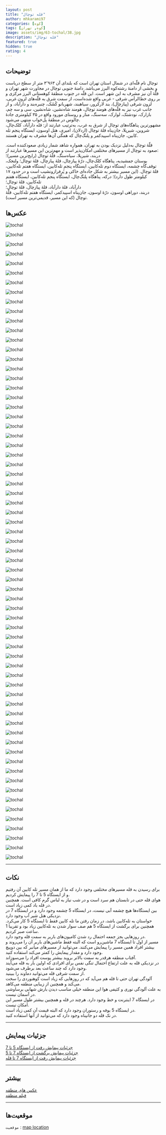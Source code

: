 ```yaml
---
layout: post
title: "قله توچال"
author: mhkarami97
categories: [کوه]
tags: [کوه, تهران]
image: assets/img/63-tochal/38.jpg
description: "قله توچال"
featured: true
hidden: true
rating: 4
---
```


## توضیحات
توچال نام قلّه‌ای در شمال استان تهران است که بلندای آن ۳٬۹۶۳ متر از سطح دریاست و بخشی از دامنهٔ رشته‌کوه البرز می‌باشد. دامنهٔ جنوبی توچال در مجاورت شهر تهران و قلّهٔ آن نیز مشرف به این شهر است. این قلّه در جنوب منطقهٔ کوهستانی البرز مرکزی و بر روی خط‌الرأس شرقی - غربی واقع شده‌است، از سمت شرق به قلّه‌های لزون غربی، لزون شرقی (پیازچال)، بند لارکرور، سیاهبند، شهربانو کُشَک، چنبره‌بند و دارآباد، و از جانب غرب نیز به قلّه‌های هومند توچال، هومند شاه‌نشین، شاه‌نشین، سی و سه چم، بازارک، نودشتک، لوارک، سه‌سنگ، منار و روستای مورود واقع در ۳۵ کیلومتری جادهٔ چالوس در منطقهٔ پل‌خواب منتهی می‌شود.  
مشهورترین پناهگاه‌های توچال از شرق به غرب، به‌ترتیب عبارتند از: قله دارآباد، کلک‌چال، شروین، شیرپلا، جان‌پناه قلهٔ توچال (اردلان)، امیری، هتل اوسون، ایستگاه پنجم تله کابین، جان‌پناه اسپیدکمر و پلنگ‌چال که همگی آن‌ها مشرف به تهران هستند.  

قلّهٔ توچال به‌دلیل نزدیک بودن به تهران، همواره شاهد شمار زیادی صعودکننده است. صعود به توچال از مسیرهای مختلفی امکان‌پذیر است و مهم‌ترین این مسیرها عبارتند از:  
دربند، شیرپلا، سیاه‌سنگ، قلّهٔ توچال (رایج‌ترین مسیر)؛  
بوستان جمشیدیه، پناهگاه کلک‌چال، درّهٔ پیازچال، قلهٔ پیازچال، قلهٔ توچال؛
ولنجک، توقف‌گاه چشمه، ایستگاه دوم تله‌کابین، ایستگاه پنجم تله‌کابین، ایستگاه هفتم تله‌کابین، قلهٔ توچال. (این مسیر بیشتر به شکل جاده‌ای خاکی و پُرفرازونشیب است و در حدود ۱۷ کیلومتر طول دارد)؛
درکه، پناهگاه پلنگ‌چال، ایستگاه پنجم تله‌کابین، ایستگاه هفتم تله‌کابین، قلهٔ توچال؛  
دارآباد، قلهٔ دارآباد، قلهٔ پیازچال، قلهٔ توچال؛  
دربند، دوراهی اوسون، درّهٔ اوسون، جان‌پناه اسپیدکمر، ایستگاه هفتم تله‌کابین، قلّهٔ توچال (که این مسیر، قدیمی‌ترین مسیر است).  

## عکس‌ها
![tochal](/assets/img/63-tochal/01.jpg)  

![tochal](/assets/img/63-tochal/02.jpg)  

![tochal](/assets/img/63-tochal/03.jpg)  

![tochal](/assets/img/63-tochal/04.jpg)  

![tochal](/assets/img/63-tochal/05.jpg)  

![tochal](/assets/img/63-tochal/06.jpg)  

![tochal](/assets/img/63-tochal/07.jpg)  

![tochal](/assets/img/63-tochal/08.jpg)  

![tochal](/assets/img/63-tochal/09.jpg)  

![tochal](/assets/img/63-tochal/10.jpg)  

![tochal](/assets/img/63-tochal/11.jpg)  

![tochal](/assets/img/63-tochal/12.jpg)  

![tochal](/assets/img/63-tochal/13.jpg)  

![tochal](/assets/img/63-tochal/14.jpg)  

![tochal](/assets/img/63-tochal/15.jpg)  

![tochal](/assets/img/63-tochal/16.jpg)  

![tochal](/assets/img/63-tochal/17.jpg)  

![tochal](/assets/img/63-tochal/18.jpg)  

![tochal](/assets/img/63-tochal/19.jpg)  

![tochal](/assets/img/63-tochal/20.jpg)  

![tochal](/assets/img/63-tochal/21.jpg)  

![tochal](/assets/img/63-tochal/22.jpg)  

![tochal](/assets/img/63-tochal/23.jpg)  

![tochal](/assets/img/63-tochal/24.jpg)  

![tochal](/assets/img/63-tochal/25.jpg)  

![tochal](/assets/img/63-tochal/26.jpg)  

![tochal](/assets/img/63-tochal/27.jpg)  

![tochal](/assets/img/63-tochal/28.jpg)  

![tochal](/assets/img/63-tochal/29.jpg)  

![tochal](/assets/img/63-tochal/30.jpg)  

![tochal](/assets/img/63-tochal/31.jpg)  

![tochal](/assets/img/63-tochal/32.jpg)  

![tochal](/assets/img/63-tochal/33.jpg)  

![tochal](/assets/img/63-tochal/34.jpg)  

![tochal](/assets/img/63-tochal/35.jpg)  

![tochal](/assets/img/63-tochal/36.jpg)  

![tochal](/assets/img/63-tochal/37.jpg)  

![tochal](/assets/img/63-tochal/38.jpg)  

![tochal](/assets/img/63-tochal/39.jpg)  

![tochal](/assets/img/63-tochal/40.jpg)  

![tochal](/assets/img/63-tochal/41.jpg)  

![tochal](/assets/img/63-tochal/42.jpg)  

![tochal](/assets/img/63-tochal/43.jpg)  

![tochal](/assets/img/63-tochal/44.jpg)  

![tochal](/assets/img/63-tochal/45.jpg)  

![tochal](/assets/img/63-tochal/46.jpg)  

![tochal](/assets/img/63-tochal/47.jpg)  

![tochal](/assets/img/63-tochal/48.jpg)  

![tochal](/assets/img/63-tochal/49.jpg)  

![tochal](/assets/img/63-tochal/50.jpg)  

![tochal](/assets/img/63-tochal/51.jpg)  

![tochal](/assets/img/63-tochal/52.jpg)  

![tochal](/assets/img/63-tochal/53.jpg)  

![tochal](/assets/img/63-tochal/54.jpg)  

![tochal](/assets/img/63-tochal/55.jpg)  

![tochal](/assets/img/63-tochal/56.jpg)  

![tochal](/assets/img/63-tochal/57.jpg)  

![tochal](/assets/img/63-tochal/58.jpg)  

![tochal](/assets/img/63-tochal/59.jpg)  

![tochal](/assets/img/63-tochal/60.jpg)  

![tochal](/assets/img/63-tochal/61.jpg)  

![tochal](/assets/img/63-tochal/62.jpg)  

![tochal](/assets/img/63-tochal/63.jpg)  

![tochal](/assets/img/63-tochal/64.jpg)  

![tochal](/assets/img/63-tochal/65.jpg)  

![tochal](/assets/img/63-tochal/66.jpg)  

![tochal](/assets/img/63-tochal/67.jpg)  

---

## نکات
برای رسیدن به قله مسیرهای مختلفی وجود دارد که ما از همان مسیر تله کابین آن رفتیم و از ایستگاه 5 تا 7 را پیمایش کردیم.  
هوای قله حتی در تابستان هم سرد است و در شب نیاز به لباس گرم کافی است. همچنین در قله باد کمی زیاد است.  
بین ایستگاه‌ها هیچ چشمه آبی نیست، در ایستگاه 5 چشمه وجود دارد و در ایستگاه 7 در نزدیکی هتل شیر آب وجود دارد.  
حواستان به تله‌کابین باشد، در زمان رفتن ما تله کابین فقط تا ایستگاه 5 کار می‌کرد. همچنین برای برگشت از ایستگاه 5 هم صف سوار شدن به تله‌کابین زیاد بود و تقریبا 1 ساعت صبر کردیم.  
در روز‌هایی بجز جمعه احتمال رد شدن کامیون‌های باربر به سمت قله وجود دارد.  
مسیر از اول تا ایستگاه 7 ماشین‌رو است که البته فقط ماشین‌های باربر آن را می‌روند و بیشتر افراد همین مسیر را پیمایش می‌کنند. می‌توانید از مسیرهای میانبر که بین دو‌پیچ وجود دارد و مقدار پیمایش را کمتر می‌کند استفاده کنید.  
آفتاب منطقه هرقدر به سمت بالاتر بروید بیشتر پوست افراد را می‌سوزاند.  
در نزدیکی قله به علت ارتفاع احتمال تنگی نفس برای افرادی که اولین بار به قله می‌آیند وجود دارد که چند ساعت بعد برطرف می‌شود.  
از سمت شرقی قله می‌توانید دماوند را ببینید.  
آلودگی تهران حتی تا قله هم می‌آید که در روزهایی که زیاد است کوهنوردی را سخت می‌کند و همچنین از زیبایی منطقه می‌کاهد.  
به علت آلودگی نوری و کثیفی هوا این منطقه خیلی مناسب دیدن بارش شهابی برساوشی در آسمان نیست.  
در ایستگاه 7 اینترنت و خط وجود دارد. هرچند در قله و همچنین بیشتر طول مسیر این امکان نیست.  
در ایستگاه 5 بوفه و رستوران وجود دارد که البته قیمت آن کمی زیاد است.  
در نک قله دو جانپناه وجود دارد که می‌توانید از آنها استفاده کنید.  

---

## جزئیات پیمایش
[جزئیات پیمایش رفت از ایستگاه 5 تا 7](/assets/img/63-tochal/68.jpg)  
[جزئیات پیمایش برگشت از ایستگاه 7 تا 5](/assets/img/63-tochal/70.jpg)  
[جزئیات پیمایش رفت از ایستگاه 7 تا قله](/assets/img/63-tochal/69.jpg)  

---

## بیشتر
[عکس های منطقه](https://www.instagram.com/p/ChMCoKxDwxs/)  
[فیلم منطقه]()  

---

## موقعیت‌ها
`موقعیت` : [map location](https://www.google.com/maps/place/Tochal+Telecabin/@35.8209045,51.4073471,15z/data=!4m5!3m4!1s0x0:0x237fdc33f72ab77b!8m2!3d35.8209045!4d51.4073471)  
